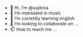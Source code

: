- 👋 Hi, I’m @sujilosa
- 👀 I’m interested in music
- 🌱 I’m currently learning english
- 💞️ I’m looking to collaborate on ...
- 📫 How to reach me ...

<!---
sujilosa/sujilosa is a ✨ special ✨ repository because its `README.md` (this file) appears on your GitHub profile.
You can click the Preview link to take a look at your changes.
--->
